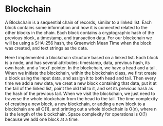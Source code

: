 # Blockchain


A Blockchain is a sequential chain of records, similar to a linked list. 
Each block contains some information and how it is connected related to the 
other blocks in the chain. Each block contains a cryptographic hash of the 
previous block, a timestamp, and transaction data. For our blockchain we will 
be using a SHA-256 hash, the Greenwich Mean Time when the block was created, 
and text strings as the data.


Here I implemented a blockchain structure based on a linked list. Each block is a node, and has several attributes: timestamp, data, previous hash, its own hash, and a 'next' pointer. In the blockchain, we have a head and a tail. When we initiate the blockchain, within the blockchain class, we first create a block using the input data, and assign it to both head and tail. Then every time we add a new data, we creat a new block containing that data, put it at the tail of the linked list, point the old tail to it, and set its previous hash as the hash of the previous tail. When we visit the blockchain, we just need to traverse the whole blockchain from the head to the tail. The time complexity of creating a new block, a new blockchain, or adding a new block to a blockchain are all O(1), and printing out a whole blockchain is O(n), where n is the length of the blockchain. Space complexity for operations is O(1) because we add one block at a time.

